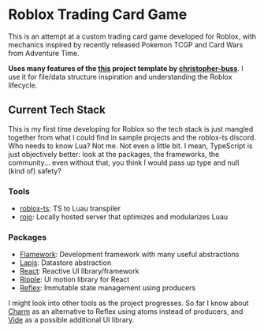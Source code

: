 # Roblox Trading Card Game

This is an attempt at a custom trading card game developed for Roblox, with mechanics inspired by recently released Pokemon TCGP and Card Wars from Adventure Time. 

**Uses many features of the [this](https://github.com/christopher-buss/roblox-ts-project-template) project template by [christopher-buss](https://github.com/christopher-buss)**. I use it for file/data structure inspiration and understanding the Roblox lifecycle.

## Current Tech Stack
This is my first time developing for Roblox so the tech stack is just mangled together from what I could find in sample projects and the roblox-ts discord. Who needs to know Lua? Not me. Not even a little bit. I mean, TypeScript is just objectively better: look at the packages, the frameworks, the community... even without that, you think I would pass up type and null (kind of) safety?

### Tools
- [roblox-ts](https://roblox-ts.com/): TS to Luau transpiler
- [rojo](https://rojo.space): Locally hosted server that optimizes and modularizes Luau

### Packages
- [Flamework](https://flamework.fireboltofdeath.dev/): Development framework with many useful abstractions
- [Lapis](https://nezuo.github.io/lapis/): Datastore abstraction
- [React](https://www.npmjs.com/package/@rbxts/react): Reactive UI library/framework
- [Ripple](https://github.com/littensy/ripple): UI motion library for React
- [Reflex](https://littensy.github.io/reflex/docs/guides/): Immutable state management using producers

I might look into other tools as the project progresses. So far I know about [Charm](https://github.com/littensy/charm-example/) as an alternative to Reflex using atoms instead of producers, and [Vide](https://github.com/littensy/vide) as a possible additional UI library.
